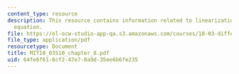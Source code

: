 ```yaml
---
content_type: resource
description: This resource contains information related to linearization and phugoid
  equation.
file: https://ol-ocw-studio-app-qa.s3.amazonaws.com/courses/18-03-differential-equations-spring-2010/64fe6f616cf247e78a9d35ee6b6fe235_MIT18_03S10_chapter_8.pdf
file_type: application/pdf
resourcetype: Document
title: MIT18_03S10_chapter_8.pdf
uid: 64fe6f61-6cf2-47e7-8a9d-35ee6b6fe235
---
```

